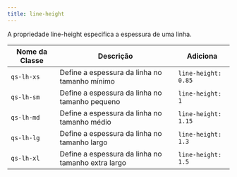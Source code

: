 ```yaml
---
title: line-height
---
```


A propriedade line-height especifica a espessura de uma linha.

| **Nome da Classe** |                    **Descrição**                   |   **Adiciona**     |
|--------------------|----------------------------------------------------|--------------------|
|`qs-lh-xs`          | Define a espessura da linha no tamanho mínimo      |`line-height: 0.85` |
|`qs-lh-sm`          | Define a espessura da linha no tamanho pequeno     |`line-height: 1`    |
|`qs-lh-md`          | Define a espessura da linha no tamanho médio       |`line-height: 1.15` |
|`qs-lh-lg `         | Define a espessura da linha no tamanho largo       |`line-height: 1.3`  |
|`qs-lh-xl `         | Define a espessura da linha no tamanho extra largo |`line-height: 1.5`  |

